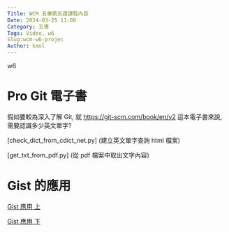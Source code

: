 ```yaml
---
Title: WCM 五專第五週課程內容
Date: 2024-03-25 11:00
Category: 五專
Tags: Video, w6
Slug:wcm-w6-projec
Author: kmol
---
```


w6
<!-- PELICAN_END_SUMMARY -->

# Pro Git 電子書
假如要較為深入了解 Git, 就 <https://git-scm.com/book/en/v2> 這本電子書來說, 需要認識多少英文單字?

[check_dict_from_cdict_net.py] (建立英文單字查詢 html 檔案)

[get_txt_from_pdf.py] (從 pdf 檔案中取出文字內容)

# Gist 的應用
[Gist 應用 上](https://ithelp.ithome.com.tw/articles/10206233)

[Gist 應用 下](https://ithelp.ithome.com.tw/articles/10206277)
